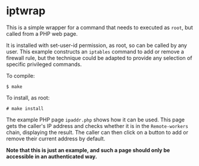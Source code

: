# iptwrap

This is a simple wrapper for a command that needs to executed as `root`,
but called from a PHP web page.

It is installed with set-user-id permission, as root, so can be called
by any user. This example constructs an `iptables` command to add or remove
a firewall rule, but the technique could be adapted to provide any selection
of specific privileged commands.

To compile:

```
$ make
```

To install, as root:

```
# make install
```

The example PHP page `ipaddr.php` shows how it can be used. This page gets the caller's
IP address and checks whether it is in the `Remote-workers` chain, displaying the result.
The caller can then click on a button to add or remove their current address by default.

**Note that this is just an example, and such a page should only be accessible
in an authenticated way.**
